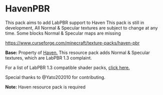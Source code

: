 # HavenPBR

This pack aims to add LabPBR support to Haven
This pack is still in development,
All Normal & Specular textures are subject to change at any time.
Some blocks Normal & Specular maps are missing

<https://www.curseforge.com/minecraft/texture-packs/haven-pbr>

**Base:** Property of [Haven.](https://www.curseforge.com/minecraft/texture-packs/haven)
This resource pack adds Normal & Specular textures, which are LabPBR 1.3 complaint.

For a list of LabPBR 1.3 compatible shader packs, [click here.](https://github.com/rre36/lab-pbr/wiki/Shader-Packs)

Special thanks to @Yato202010 for contributing. 

**Note:** Haven resource pack is required

